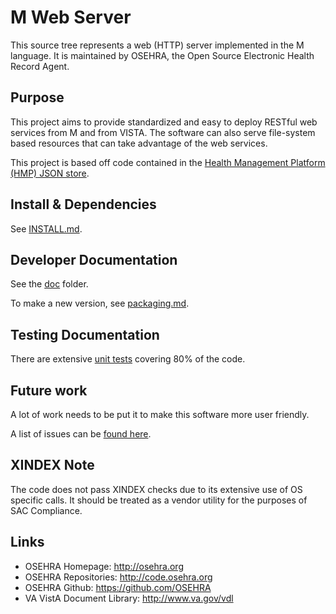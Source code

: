 # M Web Server

This source tree represents a web (HTTP) server implemented in the M language.
It is maintained by OSEHRA, the Open Source Electronic Health Record Agent.

## Purpose

This project aims to provide standardized and easy to deploy RESTful web 
services from M and from VISTA. The software can also serve file-system based
resources that can take advantage of the web services.

This project is based off code contained in the [Health Management Platform (HMP)
JSON store](https://github.com/OSEHRA-Sandbox/Health-Management-Platform/tree/master/hmp/hmp-main/src/main/mumps/dbj).

## Install & Dependencies
See [INSTALL.md](INSTALL.md).

## Developer Documentation
See the [doc](doc) folder.

To make a new version, see [packaging.md](doc/packaging.md).

## Testing Documentation
There are extensive [unit tests](doc/documentation-testing.md) covering 80% of
the code.

## Future work
A lot of work needs to be put it to make this software more user friendly.

A list of issues can be [found
here](https://github.com/shabiel/M-Web-Server/issues).

## XINDEX Note
The code does not pass XINDEX checks due to its extensive use of OS specific
calls. It should be treated as a vendor utility for the purposes of SAC Compliance.

## Links
* OSEHRA Homepage: http://osehra.org
* OSEHRA Repositories: http://code.osehra.org
* OSEHRA Github: https://github.com/OSEHRA
* VA VistA Document Library: http://www.va.gov/vdl
